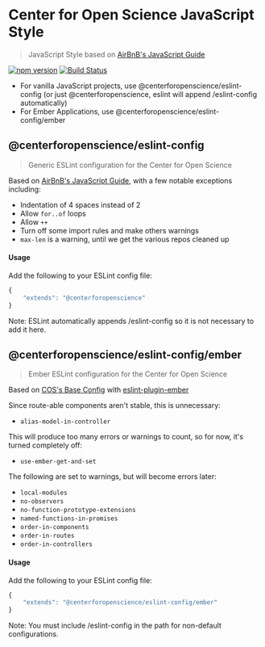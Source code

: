 # Center for Open Science JavaScript Style

> JavaScript Style based on [AirBnB's JavaScript Guide](https://github.com/airbnb/javascript)

[![npm version](https://badge.fury.io/js/%40centerforopenscience%2Feslint-config.svg)](https://badge.fury.io/js/%40centerforopenscience%2Feslint-config)
[![Build Status](https://travis-ci.org/CenterForOpenScience/javascript.svg?branch=master)](https://travis-ci.org/CenterForOpenScience/javascript)

* For vanilla JavaScript projects, use @centerforopenscience/eslint-config (or just @centerforopenscience, eslint will append /eslint-config automatically)
* For Ember Applications, use @centerforopenscience/eslint-config/ember

## @centerforopenscience/eslint-config

> Generic ESLint configuration for the Center for Open Science

Based on [AirBnB's JavaScript Guide](https://github.com/airbnb/javascript), with a few notable exceptions including:

* Indentation of 4 spaces instead of 2
* Allow `for..of` loops
* Allow `++`
* Turn off some import rules and make others warnings
* `max-len` is a warning, until we get the various repos cleaned up

#### Usage

Add the following to your ESLint config file:
```javascript
{
    "extends": "@centerforopenscience"
}
```
Note: ESLint automatically appends /eslint-config so it is not necessary to add it here.

## @centerforopenscience/eslint-config/ember

> Ember ESLint configuration for the Center for Open Science

Based on [COS's Base Config](https://github.com/CenterForOpenScience/javascript/blob/master/index.js) with [eslint-plugin-ember](https://github.com/netguru/eslint-plugin-ember)

Since route-able components aren't stable, this is unnecessary:
* `alias-model-in-controller`

This will produce too many errors or warnings to count, so for now, it's turned completely off:
* `use-ember-get-and-set`

The following are set to warnings, but will become errors later:
* `local-modules`
* `no-observers`
* `no-function-prototype-extensions`
* `named-functions-in-promises`
* `order-in-components`
* `order-in-routes`
* `order-in-controllers`

#### Usage

Add the following to your ESLint config file:
```javascript
{
    "extends": "@centerforopenscience/eslint-config/ember"
}
```
Note: You must include /eslint-config in the path for non-default configurations.
